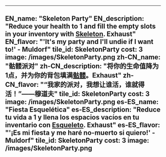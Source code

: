 ---

EN_name: "Skeleton Party"
EN_description: "Reduce your health to 1 and fill the empty slots in your inventory with <a href = '../unknown_type000#MinionSkeleton'>Skeleton</a>. Exhaust"
EN_flavor: "'It's my party and I'll undie if I want to!' - Muldorf"
tile_id: SkeletonParty
cost: 3
image: /images/SkeletonParty.png
zh-CN_name: "骷髅派对"
zh-CN_description: "将你的生命值降为1点，并为你的背包填满<a href = '../unknown_type000#MinionSkeleton'>骷髅</a>。Exhaust"
zh-CN_flavor: "“我家的派对，我想让谁活，谁就得活！”——穆道夫"
tile_id: SkeletonParty
cost: 3
image: /images/SkeletonParty.png
es-ES_name: "Fiesta Esquelética"
es-ES_description: "Reduce tu vida a 1 y llena los espacios vacíos en tu inventario con <a href = '../unknown_type000#MinionSkeleton'>Esqueleto</a>. Exhaust"
es-ES_flavor: "'¡Es mi fiesta y me haré no-muerto si quiero!' - Muldorf"
tile_id: SkeletonParty
cost: 3
image: /images/SkeletonParty.png
---